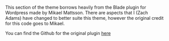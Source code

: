 This section of the theme borrows heavily from the Blade plugin for Wordpress made by Mikael Mattsson. There are aspects that I (Zach Adams) have changed to better suite this theme, however the original credit for this code goes to Mikael.

You can find the Github for the original plugin [here](https://github.com/MikaelMattsson/blade)